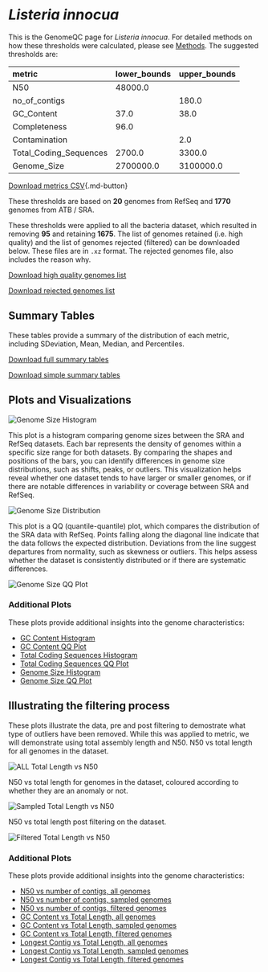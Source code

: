 # *Listeria innocua*

This is the GenomeQC page for *Listeria innocua*. For detailed methods on how these thresholds were calculated, please see [Methods](../../methods.md).
The suggested thresholds are: 

| metric                 | lower_bounds   | upper_bounds   |
|:-----------------------|:---------------|:---------------|
| N50                    | 48000.0        |                |
| no_of_contigs          |                | 180.0          |
| GC_Content             | 37.0           | 38.0           |
| Completeness           | 96.0           |                |
| Contamination          |                | 2.0            |
| Total_Coding_Sequences | 2700.0         | 3300.0         |
| Genome_Size            | 2700000.0      | 3100000.0      |

[Download metrics CSV](Listeria_innocua_metrics.csv){.md-button}


These thresholds are based on **20** genomes from RefSeq and **1770** genomes from ATB / SRA.

These thresholds were applied to all the bacteria dataset, which resulted in removing **95** and retaining **1675**.
The list of genomes retained (i.e. high quality) and the list of genomes rejected (filtered) can be downloaded below. These files are in `.xz` format. The rejected genomes file, also includes the reason why.

[Download high quality genomes list](Listeria_innocua_high_quality_genomes.csv.xz)


[Download rejected genomes list](Listeria_innocua_filtered_out_genomes.csv.xz)



## Summary Tables
These tables provide a summary of the distribution of each metric, including SDeviation, Mean, Median, and Percentiles.

[Download full summary tables](summary.csv)

[Download simple summary tables](selected_summary.csv)

## Plots and Visualizations

![Genome Size Histogram](Genome_Size_refseq_histogram_kde.png)

This plot is a histogram comparing genome sizes between the SRA and RefSeq datasets. Each bar represents the density of genomes within a specific size range for both datasets. By comparing the shapes and positions of the bars, you can identify differences in genome size distributions, such as shifts, peaks, or outliers. This visualization helps reveal whether one dataset tends to have larger or smaller genomes, or if there are notable differences in variability or coverage between SRA and RefSeq.

![Genome Size Distribution](Genome_Size_refseq_histogram_kde.png)

This plot is a QQ (quantile-quantile) plot, which compares the distribution of the SRA data with RefSeq. Points falling along the diagonal line indicate that the data follows the expected distribution. Deviations from the line suggest departures from normality, such as skewness or outliers. This helps assess whether the dataset is consistently distributed or if there are systematic differences.

![Genome Size QQ Plot](Genome_Size_refseq_qqplot.png)

### Additional Plots

These plots provide additional insights into the genome characteristics:

- [GC Content Histogram](GC_Content_refseq_histogram_kde.png)
- [GC Content QQ Plot](GC_Content_refseq_qqplot.png)
- [Total Coding Sequences Histogram](Total_Coding_Sequences_refseq_histogram_kde.png)
- [Total Coding Sequences QQ Plot](Total_Coding_Sequences_refseq_qqplot.png)
- [Genome Size Histogram](Genome_Size_refseq_histogram_kde.png)
- [Genome Size QQ Plot](Genome_Size_refseq_qqplot.png)
## Illustrating the filtering process
These plots illustrate the data, pre and post filtering to demostrate what type of outliers have been removed. While this was applied to metric, we will demonstrate using total assembly length and N50.
N50 vs total length for all genomes in the dataset.

![ALL Total Length vs N50](Listeria_innocua_all_total_length_N50.png)

N50 vs total length for genomes in the dataset, coloured according to whether they are an anomaly or not.

![Sampled Total Length vs N50](Listeria_innocua_sample_total_length_N50.png)

N50 vs total length post filtering on the dataset.

![Filtered Total Length vs N50](Listeria_innocua_filt_total_length_N50.png)

### Additional Plots

These plots provide additional insights into the genome characteristics:

- [N50 vs number of contigs, all genomes](Listeria_innocua_all_N50_number.png)
- [N50 vs number of contigs, sampled genomes](Listeria_innocua_sample_N50_number.png)
- [N50 vs number of contigs, filtered genomes](Listeria_innocua_filt_N50_number.png)
- [GC Content vs Total Length, all genomes](Listeria_innocua_all_total_length_GC_Content.png)
- [GC Content vs Total Length, sampled genomes](Listeria_innocua_sample_total_length_GC_Content.png)
- [GC Content vs Total Length, filtered genomes](Listeria_innocua_filt_total_length_GC_Content.png)
- [Longest Contig vs Total Length, all genomes](Listeria_innocua_all_total_length_longest.png)
- [Longest Contig vs Total Length, sampled genomes](Listeria_innocua_sample_total_length_longest.png)
- [Longest Contig vs Total Length, filtered genomes](Listeria_innocua_filt_total_length_longest.png)
